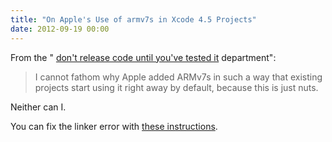 ```yaml
---
title: "On Apple's Use of armv7s in Xcode 4.5 Projects"
date: 2012-09-19 00:00
---
```


From the " [don't release code until you've tested it](http://wanderingcoder.net/2012/09/16/no-armv7s-til-tested/) department":

> I cannot fathom why Apple added ARMv7s in such a way that existing projects start using it right away by default, because this is just nuts.

Neither can I.

You can fix the linker error with [these instructions](http://ashfurrow.com/fix-ios-6-sdk-linker-error).

<!-- more -->
